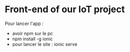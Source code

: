 # Front-end of our IoT project



Pour lancer l'app :
  * avoir npm sur le pc
  * npm install -g ionic
  * pour lancer le site : ionic serve

